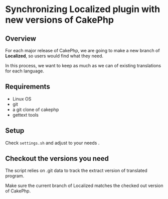 # Synchronizing Localized plugin with new versions of CakePhp

## Overview
For each major release of CakePhp, we are going to make a new branch
of **Localized**, so users would find what they need.

In this process, we want to keep as much as we can of existing translations
for each language.

## Requirements
  - Linux OS
  - git
  - a git clone of cakephp
  - gettext tools

## Setup
Check `settings.sh` and adjust to your needs .


## Checkout the versions you need
The script relies on .git data to track the extract version of translated program.

Make sure the current branch of Localized matches the checked out version of CakePhp.
